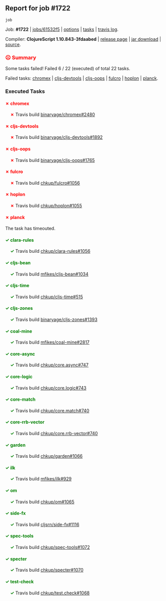 ## Report for job #1722
```
job
```


Job: **#1722** | [jobs/61532f5](https://github.com/cljs-oss/canary/commit/61532f5c5141fd0d9826aed24268b442b221c0f7) | [options](options.edn) | [tasks](tasks.edn) | [travis log](https://travis-ci.org/cljs-oss/canary/builds/763542597).

Compiler: **ClojureScript 1.10.843-3fdaabed** | [release page](https://github.com/cljs-oss/canary/releases/tag/r1.10.843-3fdaabed) | [jar download](https://github.com/cljs-oss/canary/releases/download/r1.10.843-3fdaabed/clojurescript-1.10.843-3fdaabed.jar) | [source](https://github.com/clojure/clojurescript/commit/3fdaabedb1343f434b6cb4f75fa28e748f96eff0).

### <b style='color:red'>☹ Summary</b>

Some tasks failed! Failed 6 / 22 (executed) of total 22 tasks.

Failed tasks: [chromex](#-chromex) | [cljs-devtools](#-cljs-devtools) | [cljs-oops](#-cljs-oops) | [fulcro](#-fulcro) | [hoplon](#-hoplon) | [planck](#-planck).

### Executed Tasks

#### <b style='color:red'>&#x2717; chromex</b>
&nbsp;&nbsp;&nbsp;&nbsp;<b style='color:red'>&#x2717;</b> Travis build [binaryage/chromex#2480](https://travis-ci.org/binaryage/chromex/builds/763543024)<br>

#### <b style='color:red'>&#x2717; cljs-devtools</b>
&nbsp;&nbsp;&nbsp;&nbsp;<b style='color:red'>&#x2717;</b> Travis build [binaryage/cljs-devtools#1892](https://travis-ci.org/binaryage/cljs-devtools/builds/763543039)<br>

#### <b style='color:red'>&#x2717; cljs-oops</b>
&nbsp;&nbsp;&nbsp;&nbsp;<b style='color:red'>&#x2717;</b> Travis build [binaryage/cljs-oops#1765](https://travis-ci.org/binaryage/cljs-oops/builds/763543030)<br>

#### <b style='color:red'>&#x2717; fulcro</b>
&nbsp;&nbsp;&nbsp;&nbsp;<b style='color:red'>&#x2717;</b> Travis build [chkup/fulcro#1056](https://travis-ci.org/chkup/fulcro/builds/763543081)<br>

#### <b style='color:red'>&#x2717; hoplon</b>
&nbsp;&nbsp;&nbsp;&nbsp;<b style='color:red'>&#x2717;</b> Travis build [chkup/hoplon#1055](https://travis-ci.org/chkup/hoplon/builds/763543083)<br>

#### <b style='color:red'>&#x2717; planck</b>
The task has timeouted.

#### <b style='color:green'>&#x2713; clara-rules</b>
&nbsp;&nbsp;&nbsp;&nbsp;<b style='color:green'>&#x2713;</b> Travis build [chkup/clara-rules#1056](https://travis-ci.org/chkup/clara-rules/builds/763543028)<br>

#### <b style='color:green'>&#x2713; cljs-bean</b>
&nbsp;&nbsp;&nbsp;&nbsp;<b style='color:green'>&#x2713;</b> Travis build [mfikes/cljs-bean#1034](https://travis-ci.org/mfikes/cljs-bean/builds/763543032)<br>

#### <b style='color:green'>&#x2713; cljs-time</b>
&nbsp;&nbsp;&nbsp;&nbsp;<b style='color:green'>&#x2713;</b> Travis build [chkup/cljs-time#515](https://travis-ci.org/chkup/cljs-time/builds/763543041)<br>

#### <b style='color:green'>&#x2713; cljs-zones</b>
&nbsp;&nbsp;&nbsp;&nbsp;<b style='color:green'>&#x2713;</b> Travis build [binaryage/cljs-zones#1393](https://travis-ci.org/binaryage/cljs-zones/builds/763543044)<br>

#### <b style='color:green'>&#x2713; coal-mine</b>
&nbsp;&nbsp;&nbsp;&nbsp;<b style='color:green'>&#x2713;</b> Travis build [mfikes/coal-mine#2817](https://travis-ci.org/mfikes/coal-mine/builds/763543048)<br>

#### <b style='color:green'>&#x2713; core-async</b>
&nbsp;&nbsp;&nbsp;&nbsp;<b style='color:green'>&#x2713;</b> Travis build [chkup/core.async#747](https://travis-ci.org/chkup/core.async/builds/763543056)<br>

#### <b style='color:green'>&#x2713; core-logic</b>
&nbsp;&nbsp;&nbsp;&nbsp;<b style='color:green'>&#x2713;</b> Travis build [chkup/core.logic#743](https://travis-ci.org/chkup/core.logic/builds/763543065)<br>

#### <b style='color:green'>&#x2713; core-match</b>
&nbsp;&nbsp;&nbsp;&nbsp;<b style='color:green'>&#x2713;</b> Travis build [chkup/core.match#740](https://travis-ci.org/chkup/core.match/builds/763543067)<br>

#### <b style='color:green'>&#x2713; core-rrb-vector</b>
&nbsp;&nbsp;&nbsp;&nbsp;<b style='color:green'>&#x2713;</b> Travis build [chkup/core.rrb-vector#740](https://travis-ci.org/chkup/core.rrb-vector/builds/763543074)<br>

#### <b style='color:green'>&#x2713; garden</b>
&nbsp;&nbsp;&nbsp;&nbsp;<b style='color:green'>&#x2713;</b> Travis build [chkup/garden#1066](https://travis-ci.org/chkup/garden/builds/763543155)<br>

#### <b style='color:green'>&#x2713; ilk</b>
&nbsp;&nbsp;&nbsp;&nbsp;<b style='color:green'>&#x2713;</b> Travis build [mfikes/ilk#929](https://travis-ci.org/mfikes/ilk/builds/763543169)<br>

#### <b style='color:green'>&#x2713; om</b>
&nbsp;&nbsp;&nbsp;&nbsp;<b style='color:green'>&#x2713;</b> Travis build [chkup/om#1065](https://travis-ci.org/chkup/om/builds/763543162)<br>

#### <b style='color:green'>&#x2713; side-fx</b>
&nbsp;&nbsp;&nbsp;&nbsp;<b style='color:green'>&#x2713;</b> Travis build [cljsrn/side-fx#1116](https://travis-ci.org/cljsrn/side-fx/builds/763543177)<br>

#### <b style='color:green'>&#x2713; spec-tools</b>
&nbsp;&nbsp;&nbsp;&nbsp;<b style='color:green'>&#x2713;</b> Travis build [chkup/spec-tools#1072](https://travis-ci.org/chkup/spec-tools/builds/763543112)<br>

#### <b style='color:green'>&#x2713; specter</b>
&nbsp;&nbsp;&nbsp;&nbsp;<b style='color:green'>&#x2713;</b> Travis build [chkup/specter#1070](https://travis-ci.org/chkup/specter/builds/763543148)<br>

#### <b style='color:green'>&#x2713; test-check</b>
&nbsp;&nbsp;&nbsp;&nbsp;<b style='color:green'>&#x2713;</b> Travis build [chkup/test.check#1068](https://travis-ci.org/chkup/test.check/builds/763543144)<br>